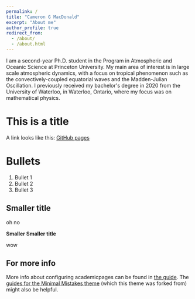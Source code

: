 ```yaml
---
permalink: /
title: "Cameron G MacDonald"
excerpt: "About me"
author_profile: true
redirect_from: 
  - /about/
  - /about.html
---
```


I am a second-year Ph.D. student in the Program in Atmospheric and Oceanic Science at Princeton University. My main area of interest is in large scale atmospheric dynamics, with a focus on tropical phenomenon such as the convectively-coupled equatorial waves and the Madden-Julian Oscillation. I previously received my bachelor's degree in 2020 from the University of Waterloo, in Waterloo, Ontario, where my focus was on mathematical physics.

This is a title
======
A link looks like this: [GitHub pages](https://pages.github.com/) 

Bullets
======
1. Bullet 1
1. Bullet 2 
1. Bullet 3

Smaller title
------

oh no

**Smaller Smaller title**

wow

For more info
------
More info about configuring academicpages can be found in [the guide](https://academicpages.github.io/markdown/). The [guides for the Minimal Mistakes theme](https://mmistakes.github.io/minimal-mistakes/docs/configuration/) (which this theme was forked from) might also be helpful.
